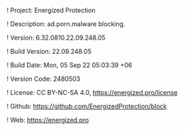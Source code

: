 ! Project: Energized Protection

! Description: ad.porn.malware blocking.

! Version: 6.32.0810.22.09.248.05

! Build Version: 22.09.248.05

! Build Date: Mon, 05 Sep 22 05:03:39 +06

! Version Code: 2480503

! License: CC BY-NC-SA 4.0, https://energized.pro/license

! Github: https://github.com/EnergizedProtection/block

! Web: https://energized.pro
